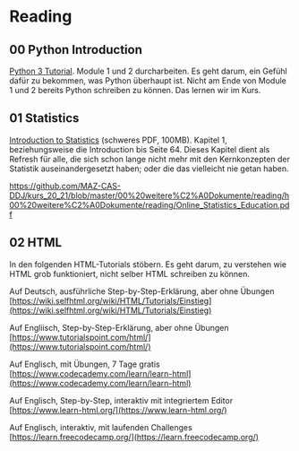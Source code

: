 # Reading


## 00 Python Introduction

[Python 3 Tutorial](https://www.sololearn.com/Course/Python/). Module 1 und 2 durcharbeiten. Es geht darum, ein Gefühl dafür zu bekommen, was Python überhaupt ist. Nicht am Ende von Module 1 und 2 bereits Python schreiben zu können. Das lernen wir im Kurs.



## 01 Statistics

[Introduction to Statistics](https://drive.google.com/file/d/1u5ocGTXIf3RYTJVUT6kuawKRRA__jEF5/view?usp=sharing) (schweres PDF, 100MB). Kapitel 1, beziehungsweise die Introduction bis Seite 64. Dieses Kapitel dient als Refresh für alle, die sich schon lange nicht mehr mit den Kernkonzepten der Statistik auseinandergesetzt haben; oder die das vielleicht nie getan haben.

https://github.com/MAZ-CAS-DDJ/kurs_20_21/blob/master/00%20weitere%C2%A0Dokumente/reading/h00%20weitere%C2%A0Dokumente/reading/Online_Statistics_Education.pdf


## 02 HTML

In den folgenden HTML-Tutorials stöbern. Es geht darum, zu verstehen wie HTML grob funktioniert, nicht selber HTML schreiben zu können.

Auf Deutsch, ausführliche Step-by-Step-Erklärung, aber ohne Übungen
[https://wiki.selfhtml.org/wiki/HTML/Tutorials/Einstieg](https://wiki.selfhtml.org/wiki/HTML/Tutorials/Einstieg)

Auf Engliisch, Step-by-Step-Erklärung, aber ohne Übungen
[https://www.tutorialspoint.com/html/](https://www.tutorialspoint.com/html/)

Auf Englisch, mit Übungen, 7 Tage gratis
[https://www.codecademy.com/learn/learn-html](https://www.codecademy.com/learn/learn-html)

Auf Englisch, Step-by-Step, interaktiv mit integriertem Editor
[https://www.learn-html.org/](https://www.learn-html.org/)

Auf Englisch, interaktiv, mit laufenden Challenges
[https://learn.freecodecamp.org/](https://learn.freecodecamp.org/)
